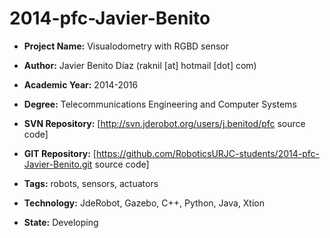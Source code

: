 # 2014-pfc-Javier-Benito

* **Project Name:** Visualodometry with RGBD sensor

* **Author:** Javier Benito Díaz (raknil [at] hotmail [dot] com)
* **Academic Year:** 2014-2016
* **Degree:** Telecommunications Engineering and Computer Systems

* **SVN Repository:** [http://svn.jderobot.org/users/j.benitod/pfc source code]
* **GIT Repository:** [https://github.com/RoboticsURJC-students/2014-pfc-Javier-Benito.git source code]

* **Tags:** robots, sensors, actuators
* **Technology:** JdeRobot, Gazebo, C++, Python, Java, Xtion
* **State:** Developing

